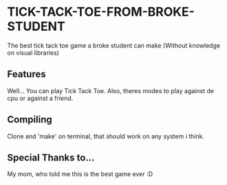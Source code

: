 # TICK-TACK-TOE-FROM-BROKE-STUDENT
The best tick tack toe game a broke student can make (Without knowledge on visual libraries)

## Features
Well... You can play Tick Tack Toe. Also, theres modes to play against de cpu or against a friend.

## Compiling
Clone and 'make' on terminal, that should work on any system i think.

## Special Thanks to...
My mom, who told me this is the best game ever :D
